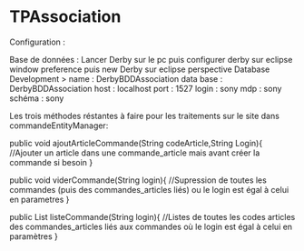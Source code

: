 TPAssociation
=============

Configuration :

Base de données :
Lancer Derby sur le pc
puis configurer derby sur eclipse window preference
puis new Derby sur eclipse perspective Database Development >
  name : DerbyBDDAssociation
  data base : DerbyBDDAssociation
  host : localhost
  port : 1527
  login : sony
  mdp : sony
  schéma : sony

Les trois méthodes réstantes à faire pour les traitements sur le site dans commandeEntityManager:

public void ajoutArticleCommande(String codeArticle,String Login){
    //Ajouter un article dans une commande_article mais avant créer la commande si besoin
}

public void viderCommande(String login){
    //Supression de toutes les commandes (puis des commandes_articles liés) ou le login est égal à celui en parametres
}

public List<String> listeCommande(String login){
    //Listes de toutes les codes articles des commandes_articles liés aux commandes où le login est égal à celui en paramètres
}
